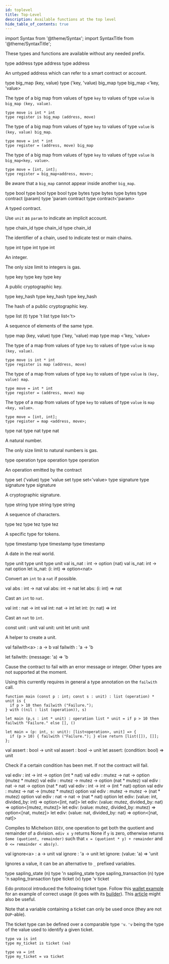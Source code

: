 ```yaml
---
id: toplevel
title: Top-Level
description: Available functions at the top level
hide_table_of_contents: true
---
```


import Syntax from '@theme/Syntax';
import SyntaxTitle from '@theme/SyntaxTitle';

These types and functions are available without any needed prefix.

<SyntaxTitle syntax="pascaligo">
type address
</SyntaxTitle>
<SyntaxTitle syntax="cameligo">
type address
</SyntaxTitle>

<SyntaxTitle syntax="jsligo">
type address
</SyntaxTitle>

An untyped address which can refer to a smart contract or account.

<SyntaxTitle syntax="pascaligo">
type big_map (key, value)
</SyntaxTitle>
<SyntaxTitle syntax="cameligo">
type ('key, 'value) big_map
</SyntaxTitle>

<SyntaxTitle syntax="jsligo">
type big_map &lt;&apos;key, &apos;value&gt;
</SyntaxTitle>

<Syntax syntax="pascaligo">

The type of a big map from values of type `key` to
values of type `value` is `big_map (key, value)`.

```pascaligo group=big_map
type move is int * int
type register is big_map (address, move)
```

</Syntax>
<Syntax syntax="cameligo">

The type of a big map from values of type `key` to values
of type `value` is `(key, value) big_map`.

```cameligo group=big_map
type move = int * int
type register = (address, move) big_map
```

</Syntax>

<Syntax syntax="jsligo">

The type of a big map from values of type `key` to
values of type `value` is `big_map<key, value>`.

```jsligo group=big_map
type move = [int, int];
type register = big_map<address, move>;
```

</Syntax>

Be aware that a `big_map` cannot appear inside another `big_map`.

<SyntaxTitle syntax="pascaligo">
type bool
</SyntaxTitle>
<SyntaxTitle syntax="cameligo">
type bool
</SyntaxTitle>

<SyntaxTitle syntax="jsligo">
type bool
</SyntaxTitle>

<SyntaxTitle syntax="pascaligo">
type bytes
</SyntaxTitle>
<SyntaxTitle syntax="cameligo">
type bytes
</SyntaxTitle>

<SyntaxTitle syntax="jsligo">
type bytes
</SyntaxTitle>

<SyntaxTitle syntax="pascaligo">
type contract (param)
</SyntaxTitle>
<SyntaxTitle syntax="cameligo">
type 'param contract
</SyntaxTitle>

<SyntaxTitle syntax="jsligo">
type contract&lt;&apos;param&gt;
</SyntaxTitle>

A typed contract.

Use `unit` as `param` to indicate an implicit account.

<SyntaxTitle syntax="pascaligo">
type chain_id
</SyntaxTitle>
<SyntaxTitle syntax="cameligo">
type chain_id
</SyntaxTitle>

<SyntaxTitle syntax="jsligo">
type chain_id
</SyntaxTitle>

The identifier of a chain, used to indicate test or main chains.

<SyntaxTitle syntax="pascaligo">
type int
</SyntaxTitle>
<SyntaxTitle syntax="cameligo">
type int
</SyntaxTitle>

<SyntaxTitle syntax="jsligo">
type int
</SyntaxTitle>

An integer.

The only size limit to integers is gas.

<SyntaxTitle syntax="pascaligo">
type key
</SyntaxTitle>
<SyntaxTitle syntax="cameligo">
type key
</SyntaxTitle>

<SyntaxTitle syntax="jsligo">
type key
</SyntaxTitle>

A public cryptographic key.

<SyntaxTitle syntax="pascaligo">
type key_hash
</SyntaxTitle>
<SyntaxTitle syntax="cameligo">
type key_hash
</SyntaxTitle>

<SyntaxTitle syntax="jsligo">
type key_hash
</SyntaxTitle>

The hash of a public cryptographic key.

<SyntaxTitle syntax="pascaligo">
type list (t)
</SyntaxTitle>
<SyntaxTitle syntax="cameligo">
type 't list
</SyntaxTitle>

<SyntaxTitle syntax="jsligo">
type list&lt;&apos;t&gt;
</SyntaxTitle>

A sequence of elements of the same type.

<SyntaxTitle syntax="pascaligo">
type map (key, value)
</SyntaxTitle>
<SyntaxTitle syntax="cameligo">
type ('key, 'value) map
</SyntaxTitle>

<SyntaxTitle syntax="jsligo">
type map &lt;&apos;key, &apos;value&gt;
</SyntaxTitle>

<Syntax syntax="pascaligo">

The type of a map from values of type `key` to
values of type `value` is `map (key, value)`.

```pascaligo group=maps
type move is int * int
type register is map (address, move)
```

</Syntax>
<Syntax syntax="cameligo">

The type of a map from values of type `key` to values
of type `value` is `(key, value) map`.

```cameligo group=maps
type move = int * int
type register = (address, move) map
```

</Syntax>

<Syntax syntax="jsligo">

The type of a map from values of type `key` to
values of type `value` is `map <key, value>`.

```jsligo group=maps
type move = [int, int];
type register = map <address, move>;
```

</Syntax>

<SyntaxTitle syntax="pascaligo">
type nat
</SyntaxTitle>
<SyntaxTitle syntax="cameligo">
type nat
</SyntaxTitle>

<SyntaxTitle syntax="jsligo">
type nat
</SyntaxTitle>

A natural number.

The only size limit to natural numbers is gas.

<SyntaxTitle syntax="pascaligo">
type operation
</SyntaxTitle>
<SyntaxTitle syntax="cameligo">
type operation
</SyntaxTitle>

<SyntaxTitle syntax="jsligo">
type operation
</SyntaxTitle>

An operation emitted by the contract


<SyntaxTitle syntax="pascaligo">
type set ('value)
</SyntaxTitle>
<SyntaxTitle syntax="cameligo">
type 'value set
</SyntaxTitle>

<SyntaxTitle syntax="jsligo">
type set&lt;&apos;value&gt;
</SyntaxTitle>

<SyntaxTitle syntax="pascaligo">
type signature
</SyntaxTitle>
<SyntaxTitle syntax="cameligo">
type signature
</SyntaxTitle>

<SyntaxTitle syntax="jsligo">
type signature
</SyntaxTitle>

A cryptographic signature.


<SyntaxTitle syntax="pascaligo">
type string
</SyntaxTitle>
<SyntaxTitle syntax="cameligo">
type string
</SyntaxTitle>

<SyntaxTitle syntax="jsligo">
type string
</SyntaxTitle>

A sequence of characters.

<SyntaxTitle syntax="pascaligo">
type tez
</SyntaxTitle>
<SyntaxTitle syntax="cameligo">
type tez
</SyntaxTitle>

<SyntaxTitle syntax="jsligo">
type tez
</SyntaxTitle>

A specific type for tokens.

<SyntaxTitle syntax="pascaligo">
type timestamp
</SyntaxTitle>
<SyntaxTitle syntax="cameligo">
type timestamp
</SyntaxTitle>

<SyntaxTitle syntax="jsligo">
type timestamp
</SyntaxTitle>

A date in the real world.

<SyntaxTitle syntax="pascaligo">
type unit
</SyntaxTitle>
<SyntaxTitle syntax="cameligo">
type unit
</SyntaxTitle>

<SyntaxTitle syntax="jsligo">
type unit
</SyntaxTitle>


<SyntaxTitle syntax="pascaligo">
val is_nat : int -> option (nat)
</SyntaxTitle>
<SyntaxTitle syntax="cameligo">
val is_nat: int -> nat option
</SyntaxTitle>

<SyntaxTitle syntax="jsligo">
let is_nat: (i: int) => option&lt;nat&gt;
</SyntaxTitle>

Convert an `int` to a `nat` if possible.

<SyntaxTitle syntax="pascaligo">
val abs : int -> nat
</SyntaxTitle>
<SyntaxTitle syntax="cameligo">
val abs: int -> nat
</SyntaxTitle>

<SyntaxTitle syntax="jsligo">
let abs: (i: int) => nat
</SyntaxTitle>

Cast an `int` to `nat`.

<SyntaxTitle syntax="pascaligo">
val int : nat -> int
</SyntaxTitle>
<SyntaxTitle syntax="cameligo">
val int: nat -> int
</SyntaxTitle>

<SyntaxTitle syntax="jsligo">
let int: (n: nat) => int
</SyntaxTitle>

Cast an `nat` to `int`.

<SyntaxTitle syntax="pascaligo">
const unit : unit
</SyntaxTitle>
<SyntaxTitle syntax="cameligo">
val unit: unit
</SyntaxTitle>

<SyntaxTitle syntax="jsligo">
let unit: unit
</SyntaxTitle>

A helper to create a unit.

<a name="failwith"></a>
<SyntaxTitle syntax="pascaligo">
val failwith&lt;a&gt; : a -> b
</SyntaxTitle>
<SyntaxTitle syntax="cameligo">
val failwith : 'a -> 'b
</SyntaxTitle>

<SyntaxTitle syntax="jsligo">
let failwith: (message: &apos;a) => &apos;b
</SyntaxTitle>

Cause the contract to fail with an error message or integer. Other types are
not supported at the moment.

Using this currently requires in general a type annotation on the
`failwith` call.

<Syntax syntax="pascaligo">

```pascaligo
function main (const p : int; const s : unit) : list (operation) * unit is {
  if p > 10 then failwith ("Failure.");
} with ((nil : list (operation)), s)
```

</Syntax>
<Syntax syntax="cameligo">

```cameligo
let main (p,s : int * unit) : operation list * unit = if p > 10 then failwith "Failure." else [], ()
```

</Syntax>

<Syntax syntax="jsligo">

```jsligo
let main = (p: int, s: unit): [list<operation>, unit] => {
  if (p > 10) { failwith ("Failure."); } else return [list([]), []];
};
```

</Syntax>

<SyntaxTitle syntax="pascaligo">
val assert : bool -> unit
</SyntaxTitle>
<SyntaxTitle syntax="cameligo">
val assert : bool -> unit
</SyntaxTitle>

<SyntaxTitle syntax="jsligo">
let assert: (condition: bool) => unit
</SyntaxTitle>

Check if a certain condition has been met. If not the contract will fail.

<SyntaxTitle syntax="pascaligo">
val ediv : int -> int -> option (int * nat)
</SyntaxTitle>
<SyntaxTitle syntax="pascaligo">
val ediv : mutez -> nat -> option (mutez * mutez)
</SyntaxTitle>
<SyntaxTitle syntax="pascaligo">
val ediv : mutez -> mutez -> option (nat * mutez)
</SyntaxTitle>
<SyntaxTitle syntax="pascaligo">
val ediv : nat -> nat -> option (nat * nat)
</SyntaxTitle>

<SyntaxTitle syntax="cameligo">
val ediv : int -> int -> (int * nat) option
</SyntaxTitle>
<SyntaxTitle syntax="cameligo">
val ediv : mutez -> nat -> (mutez * mutez) option
</SyntaxTitle>
<SyntaxTitle syntax="cameligo">
val ediv : mutez -> mutez -> (nat * mutez) option
</SyntaxTitle>
<SyntaxTitle syntax="cameligo">
val ediv : nat -> nat -> (nat * nat) option
</SyntaxTitle>


<SyntaxTitle syntax="jsligo">
let ediv: (value: int, divided_by: int) => option&lt;[int, nat]&gt;
</SyntaxTitle>
<SyntaxTitle syntax="jsligo">
let ediv: (value: mutez, divided_by: nat) => option&lt;[mutez, mutez]&gt;
</SyntaxTitle>
<SyntaxTitle syntax="jsligo">
let ediv: (value: mutez, divided_by: mutez) => option&lt;[nat, mutez]&gt;
</SyntaxTitle>
<SyntaxTitle syntax="jsligo">
let ediv: (value: nat, divided_by: nat) => option&lt;[nat, nat]&gt;
</SyntaxTitle>

Compiles to Michelson `EDIV`, one operation to get both the quotient and remainder of a division. `ediv x y` returns None if `y` is zero, otherwise returns `Some (quotient, remainder)` such that `x = (quotient * y) + remainder` and `0 <= remainder < abs(y)`.

<SyntaxTitle syntax="pascaligo">
val ignore&lt;a&gt; : a -> unit
</SyntaxTitle>
<SyntaxTitle syntax="cameligo">
val ignore : 'a -> unit
</SyntaxTitle>

<SyntaxTitle syntax="jsligo">
let ignore: (value: &apos;a) => &apos;unit
</SyntaxTitle>

Ignores a value, it can be an alternative to `_` prefixed variables.

<SyntaxTitle syntax="pascaligo">
type sapling_state (n)
</SyntaxTitle>
<SyntaxTitle syntax="cameligo">
type 'n sapling_state
</SyntaxTitle>

<SyntaxTitle syntax="pascaligo">
type sapling_transaction (n)
</SyntaxTitle>
<SyntaxTitle syntax="cameligo">
type 'n sapling_transaction
</SyntaxTitle>

<SyntaxTitle syntax="pascaligo">
type ticket (v)
</SyntaxTitle>
<SyntaxTitle syntax="cameligo">
type 'v ticket
</SyntaxTitle>

Edo protocol introduced the following ticket type.
Follow this [wallet example](https://gitlab.com/ligolang/ligo/-/blob/dev/src/test/contracts/ticket_wallet.mligo) for an example of
correct usage (it goes with its [builder](https://gitlab.com/ligolang/ligo/-/blob/dev/src/test/contracts/ticket_builder.mligo)).
This [article](https://medium.com/tezos-israel/tickets-on-edo-simply-explained-c5a411cc27f9) might also be useful.

Note that a variable containing a ticket can only be used once (they are not `DUP`-able).

The ticket type can be defined over a comparable type `'v`.
`'v` being the type of the value used to identify a given ticket.

<Syntax syntax="pascaligo">

```pascaligo group=ticket_t
type va is int
type my_ticket is ticket (va)
```

</Syntax>
<Syntax syntax="cameligo">

```cameligo group=ticket_t
type va = int
type my_ticket = va ticket
```

</Syntax>

